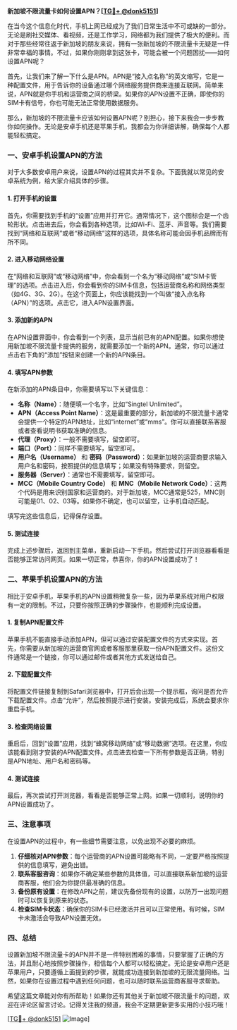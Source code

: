 **新加坡不限流量卡如何设置APN？[[TG💪+ @donk5151](https://t.me/s/donk5151)]**

在当今这个信息化时代，手机上网已经成为了我们日常生活中不可或缺的一部分。无论是刷社交媒体、看视频，还是工作学习，网络都为我们提供了极大的便利。而对于那些经常往返于新加坡的朋友来说，拥有一张新加坡的不限流量卡无疑是一件非常幸福的事情。不过，如果你刚刚拿到这张卡，可能会被一个问题困扰——如何设置APN呢？

首先，让我们来了解一下什么是APN。APN是“接入点名称”的英文缩写，它是一种配置文件，用于告诉你的设备通过哪个网络服务提供商来连接互联网。简单来说，APN就是你手机和运营商之间的桥梁。如果你的APN设置不正确，即使你的SIM卡有信号，你也可能无法正常使用数据服务。

那么，新加坡的不限流量卡应该如何设置APN呢？别担心，接下来我会一步步教你如何操作。无论是安卓手机还是苹果手机，我都会为你详细讲解，确保每个人都能轻松搞定。

### **一、安卓手机设置APN的方法**

对于大多数安卓用户来说，设置APN的过程其实并不复杂。下面我就以常见的安卓系统为例，给大家介绍具体的步骤。

#### **1. 打开手机的设置**
首先，你需要找到手机的“设置”应用并打开它。通常情况下，这个图标会是一个齿轮形状。点击进去后，你会看到各种选项，比如Wi-Fi、蓝牙、声音等。我们需要找到“网络和互联网”或者“移动网络”这样的选项，具体名称可能会因手机品牌而有所不同。

#### **2. 进入移动网络设置**
在“网络和互联网”或“移动网络”中，你会看到一个名为“移动网络”或“SIM卡管理”的选项。点击进入后，你会看到你的SIM卡信息，包括运营商名称和网络类型（如4G、3G、2G）。在这个页面上，你应该能找到一个叫做“接入点名称（APN）”的选项。点击它，进入APN设置界面。

#### **3. 添加新的APN**
在APN设置界面中，你会看到一个列表，显示当前已有的APN配置。如果你想使用新加坡不限流量卡提供的服务，就需要添加一个新的APN。通常，你可以通过点击右下角的“添加”按钮来创建一个新的APN条目。

#### **4. 填写APN参数**
在新添加的APN条目中，你需要填写以下关键信息：

- **名称（Name）**：随便填一个名字，比如“Singtel Unlimited”。
- **APN（Access Point Name）**：这是最重要的部分，新加坡的不限流量卡通常会提供一个特定的APN地址，比如“internet”或“mms”。你可以直接联系客服或者查看说明书获取准确的信息。
- **代理（Proxy）**：一般不需要填写，留空即可。
- **端口（Port）**：同样不需要填写，留空即可。
- **用户名（Username）** 和 **密码（Password）**：如果新加坡的运营商要求输入用户名和密码，按照提供的信息填写；如果没有特殊要求，则留空。
- **服务器（Server）**：通常也不需要填写，留空即可。
- **MCC（Mobile Country Code）** 和 **MNC（Mobile Network Code）**：这两个代码是用来识别国家和运营商的。对于新加坡，MCC通常是525，MNC则可能是01、02、03等。如果你不确定，也可以留空，让手机自动匹配。

填写完这些信息后，记得保存设置。

#### **5. 测试连接**
完成上述步骤后，返回到主菜单，重新启动一下手机，然后尝试打开浏览器看看是否能够正常访问网页。如果一切正常，恭喜你，你的APN设置成功了！

### **二、苹果手机设置APN的方法**

相比于安卓手机，苹果手机的APN设置稍微复杂一些，因为苹果系统对用户权限有一定的限制。不过，只要你按照正确的步骤操作，也能顺利完成设置。

#### **1. 复制APN配置文件**
苹果手机不能直接手动添加APN，但可以通过安装配置文件的方式来实现。首先，你需要从新加坡的运营商官网或者客服那里获取一份APN配置文件。这份文件通常是一个链接，你可以通过邮件或者其他方式发送给自己。

#### **2. 下载配置文件**
将配置文件链接复制到Safari浏览器中，打开后会出现一个提示框，询问是否允许下载配置文件。点击“允许”，然后按照提示进行安装。安装完成后，系统会要求你重启手机。

#### **3. 检查网络设置**
重启后，回到“设置”应用，找到“蜂窝移动网络”或“移动数据”选项。在这里，你应该能看到刚才安装的APN配置文件。点击进去检查一下所有参数是否正确，特别是APN地址、用户名和密码等。

#### **4. 测试连接**
最后，再次尝试打开浏览器，看看是否能够正常上网。如果一切顺利，说明你的APN设置成功了。

### **三、注意事项**

在设置APN的过程中，有一些细节需要注意，以免出现不必要的麻烦。

1. **仔细核对APN参数**：每个运营商的APN设置可能略有不同，一定要严格按照提供的信息填写，避免出错。
2. **联系客服咨询**：如果你不确定某些参数的具体值，可以直接联系新加坡的运营商客服，他们会为你提供最准确的信息。
3. **备份原有设置**：在修改APN之前，建议先备份现有的设置，以防万一出现问题时可以恢复到原来的状态。
4. **检查SIM卡状态**：确保你的SIM卡已经激活并且可以正常使用。有时候，SIM卡未激活会导致APN设置无效。

### **四、总结**

设置新加坡不限流量卡的APN并不是一件特别困难的事情，只要掌握了正确的方法，并且耐心地按照步骤操作，相信每个人都可以轻松搞定。无论是安卓用户还是苹果用户，只要遵循上面提到的步骤，就能成功连接到新加坡的无限流量网络。当然，如果你在设置过程中遇到任何问题，也可以随时联系运营商客服寻求帮助。

希望这篇文章能对你有所帮助！如果你还有其他关于新加坡不限流量卡的问题，欢迎在评论区留言讨论。记得关注我的频道，我会不定期更新更多实用的小技巧哦！

[[TG💪+ @donk5151](https://t.me/s/donk5151) ![Image](https://i.postimg.cc/rwNCRYN7/Snipaste-2025-04-30-17-27-05.png)]